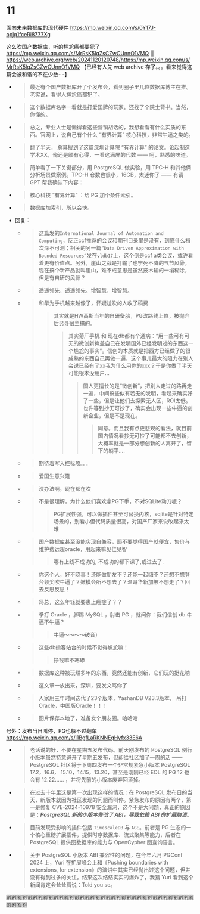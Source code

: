 
# 11

面向未来数据库的现代硬件 https://mp.weixin.qq.com/s/0Y17J-opjq1fceRi8777Xg

这么吹国产数据库，听的尴尬癌都要犯了 https://mp.weixin.qq.com/s/MrRsK5lqZsCZwCUnnO1VMQ || https://web.archive.org/web/20241120120748/https://mp.weixin.qq.com/s/MrRsK5lqZsCZwCUnnO1VMQ  【已经有人先 web archive 存了。。。看来觉得这篇会被和谐的不在少数- -】
- > 最近有个国产数据库开了个发布会，看到圈子里几位数据库博主在推。老实说，看得人尴尬癌都犯了。
- > 这个数据库名字一看就是打爱国牌的玩家。还找了个院士背书。当然，你懂的。
- > 总之，专业人士是懒得看这些营销胡话的，我想看看有什么实质的东西。官网上，说自己有个什么 “有界计算” 核心科技，非常牛逼之类的。
- > 翻了半天， 总算搜到了这篇深圳计算院 “有界计算” 的论文。论起制造学术XX，俺还是颇有心得，一看这满屏的代数 —— 呵，熟悉的味道。
- > 简单看了一下关键部分，用 PostgreSQL 做实验，用 TPC-H 和其他俩分析场景做案例。TPC-H 仓数也很小，16GB，太迷你了 —— 有请 GPT 帮我确认下内容：
- > 核心科技 “有界计算” ：给 PG 加个条件索引。
- > 数据库加索引，所以会快。
- 回复：
  * > 这篇发的`International Journal of Automation and Computing`，反正ccf推荐的会议和期刊目录里是没有，到底什么档次深不可测；相关的另一篇`“Data Driven Approximation with Bounded Resources“`发在`vldb17`上，这个倒是ccf a类会议，或许看着更有价值点。另外，崖山之战是打输了也宁死不降的气节风骨，现在搞个新产品就叫崖山，难不成意思是虽然技术输的一塌糊涂，但是有自研的风骨？
  * > 遥遥领先，遥遥领先。增智慧，增智慧。
  * > 和华为手机越来越像了，怀疑尬吹的人收了稿费
    >> 其实就是HW高斯当年的自研备胎，PG改路线上位，被抛弃后另寻宿主搞的。
    >>> 其实菊厂手机 和 现在db都有个通病：“用一些可有可无的微创新掩盖自己在发明国外已经发明过的东西这一个尴尬的事实”。信创的本质就是把西方已经做了的很成熟的东西自己再做一遍，这个事儿最大的阻力在别人会说已经有了xx我为什么用你的xxx？于是你做了半天可能根本没用户…
    >>>> 国人更擅长的是“微创新”，把别人走过的路再走一遍，中间搞些似有若无的发明，看起来确实好了一些，但是让他们去探索无人区，ROI太低。也许等到抄无可抄了，确实会出现一些牛逼的创新企业，但是不是现在。
    >>>>> 同意。而且我有点更悲观的看法，就目前国内情况看抄无可抄了可能都不去创新，大概率就是一部分想创新的人离开了，留下的躺平….
  * > 期待着写入控标项。。。
  * > 爱国生意兴隆
  * > 没办法啊，现在都在吹
  * > 不是很理解，为什么他们喜欢拿PG下手，不对SQLite动刀呢？
    >> PG扩展性强，可以做插件甚至可替换内核，sqlite是针对特定场景的，别看小但代码质量很高，对国产厂家来说改起来太难
  * > 国产数据库甚至没能实现自兼容，耶不要觉得国产就便宜，售价与维护费远超oracle，用起来嘛见仁见智
    >> 哪有上线不成功的, 不成功的都下课了,或进去了.
  * > 你这个人，好不晓事！还能做朋友不？还能一起嗨不？还想不想登台领奖吹牛逼了？嫩模会所不想去了？温哥华新加坡不想走了？回去反思反思！
  * > 冯总，这么年轻就要患上癌症了？？
  * > 拳打 Oracle ，脚踢 MySQL ，肘击 PG ，就问你：我们信创 db 牛逼不牛逼？
    >> 牛逼～～～～破音）
  * > 这些db掮客站台的时候不觉得尴尬嘛！
    >> 挣钱嘛不寒碜
  * > 数据库这种被玩烂多年的东西，竟然还能有创新，它们玩的挺花呐
  * > 这文章一放出来，深圳，要发文骂你了
  * > 人家用三年时间迭代了23个版本，YashanDB V23.3版本， 吊打Oracle，中国版Oracle！！！
  * > 图片保存本地了，准备发个朋友圈。哈哈哈

号外：发布当日叫停，PG也躲不过翻车 https://mp.weixin.qq.com/s/l1BgfLaRKNNEqHyfx33E6A
- > 老话说的好，不要在星期五发布代码。前天刚发布的 PostgreSQL 例行小版本虽然特意避开了星期五发布，但却给社区加了一周的活 —— PostgreSQL 社区将于下周四发布一个非常规紧急小版本 PostgreSQL 17.2，16.6， 15.10，14.15，13.20，甚至是刚刚已经 EOL 的 PG 12 也会有 12.22…… ，并将先前的小版本废弃回滚掉。
- > 在过去十年里这是第一次出现这样的情况：在 PostgreSQL 发布日的当天，新版本就因为社区发现的问题而叫停。紧急发布的原因有两个，第一是修复 CVE-2024-10978 安全漏洞，这个不是大问题，真正的原因是：***PostgreSQL 新的小版本修改了 ABI，导致依赖 ABI 的扩展崩溃***。
- > 目前发现受影响的插件包括 `TimescaleDB` 与 `AGE`。前者是 PG 生态的一个核心重磅扩展插件，提供时序数据库、流式聚集等能力，后者在 PostgreSQL 提供图数据库的能力与 OpenCypher 图查询语言。
- > 关于 PostgreSQL 小版本 ABI 兼容性的问题，在今年六月 PGConf 2024 上，Yuri 在扩展峰会上和《Pushing boundaries with extensions, for extension》的演讲中其实已经抛出过这个问题，但并没有得到过多的关注。结果这次结结实实的爆炸了，我猜 Yuri 看到这个新闻肯定会耸耸肩说：Told you so。

:u5272::u5272::u5272::u5272::u5272::u5272::u5272::u5272::u5272::u5272::u5272::u5272::u5272::u5272::u5272::u5272::u5272::u5272::u5272::u5272::u5272::u5272::u5272::u5272::u5272::u5272::u5272::u5272::u5272::u5272::u5272::u5272::u5272::u5272::u5272::u5272::u5272::u5272::u5272::u5272:
